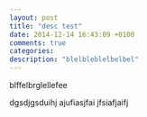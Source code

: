 ```yaml
---
layout: post
title: "desc test"
date: 2014-12-14 16:43:09 +0100
comments: true
categories: 
description: "blelbleblelbelbel"
---
```


<description>blffelbrglellefee</description>

<!--more-->
dgsdjgsduihj 
ajufiasjfai
jfsiafjaifj
